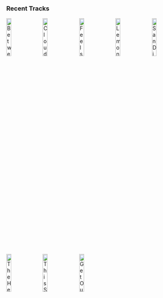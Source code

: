 ### Recent Tracks
[<img src='https://lastfm.freetls.fastly.net/i/u/300x300/c335dac9a59ad8a8644bde2354c5a504.png' width='16%' height='16%' alt='Between The Lines'>](https://www.last.fm/music/amtrac/_/between%2bthe%2blines)&nbsp;&nbsp;&nbsp;&nbsp;[<img src='https://lastfm.freetls.fastly.net/i/u/300x300/f89ae30d69818cde7e814be0cdaa65e3.png' width='16%' height='16%' alt='Cloud Vision'>](https://www.last.fm/music/bay%2bledges/_/cloud%2bvision)&nbsp;&nbsp;&nbsp;&nbsp;[<img src='https://lastfm.freetls.fastly.net/i/u/300x300/0024d05c70a1f6bf456340015f876e7d.png' width='16%' height='16%' alt='Feels so Nice'>](https://www.last.fm/music/the%2bwrecks/_/feels%2bso%2bnice)&nbsp;&nbsp;&nbsp;&nbsp;[<img src='https://lastfm.freetls.fastly.net/i/u/300x300/3a7db3b0014def8b21441b520f5d32a2.png' width='16%' height='16%' alt='Lemontree'>](https://www.last.fm/music/julian%2bdaniel/_/lemontree)&nbsp;&nbsp;&nbsp;&nbsp;[<img src='https://lastfm.freetls.fastly.net/i/u/300x300/038f17f3a3572cac0ccb1ccac6ecc145.png' width='16%' height='16%' alt='San Diego'>](https://www.last.fm/music/brdgs/_/san%2bdiego)&nbsp;&nbsp;&nbsp;&nbsp;<br>[<img src='https://lastfm.freetls.fastly.net/i/u/300x300/cd489f9f92dfd879ba975535026f3df9.png' width='16%' height='16%' alt='The Heights'>](https://www.last.fm/music/knox%2bhamilton/_/the%2bheights)&nbsp;&nbsp;&nbsp;&nbsp;[<img src='https://lastfm.freetls.fastly.net/i/u/300x300/b38bb963c67808d3ae544e9aed48ec64.png' width='16%' height='16%' alt='This Side of Paradise'>](https://www.last.fm/music/jr%2bjr/_/this%2bside%2bof%2bparadise)&nbsp;&nbsp;&nbsp;&nbsp;[<img src='https://lastfm.freetls.fastly.net/i/u/300x300/4931a7767f40aa94ab1c465b600cc20b.png' width='16%' height='16%' alt='Get Out'>](https://www.last.fm/music/cruisr/_/get%2bout)&nbsp;&nbsp;&nbsp;&nbsp;